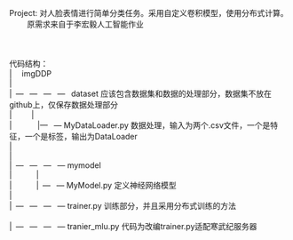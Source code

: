 Project: 对人脸表情进行简单分类任务。采用自定义卷积模型，使用分布式计算。<br>
&ensp;&ensp;&ensp;&ensp; 原需求来自于李宏毅人工智能作业<br>
<br>
<br>
<br>
代码结构：<br>
|&ensp;&ensp; imgDDP<br>
|<br>
|&ensp;—&ensp; —&ensp; —&ensp; —&ensp;   dataset  应该包含数据集和数据的处理部分，数据集不放在github上，仅保存数据处理部分<br>
|&ensp;&ensp;&ensp;&ensp;&ensp;|<br>
|&ensp;&ensp;&ensp;&ensp;&ensp;&ensp;         |—&ensp; — MyDataLoader.py  数据处理，输入为两个.csv文件，一个是特征，一个是标签，输出为DataLoader<br>
|<br>
|<br>
|&ensp;—&ensp; —&ensp; —&ensp; —   mymodel<br>
|&ensp; &ensp; &ensp; &ensp;      |<br>
|&ensp; &ensp; &ensp; &ensp;      |&ensp;— &ensp;— MyModel.py 定义神经网络模型<br>
|<br>
|&ensp;—&ensp; —&ensp; —&ensp; —   trainer.py     训练部分，并且采用分布式训练的方法<br><br>
|&ensp;—&ensp; —&ensp; —&ensp; —   tranier_mlu.py 代码为改编trainer.py适配寒武纪服务器<br>



